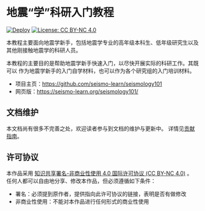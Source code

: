 # 地震“学”科研入门教程

[![Deploy](https://github.com/seismo-learn/seismology101/workflows/Deploy/badge.svg)](https://github.com/seismo-learn/seismology101/actions?query=workflow%3ADeploy)
[![License: CC BY-NC 4.0](https://img.shields.io/badge/License-CC%20BY--NC%204.0-blue.svg)](https://creativecommons.org/licenses/by-nc/4.0/deed.zh)

本教程主要面向地震学新手，包括地震学专业的高年级本科生、低年级研究生以及
其他刚接触地震学的科研人员。

本教程的主要目的是帮助地震学新手快速入门，以尽快开展实际的科研工作。其既可以
作为地震学新手的入门自学材料，也可以作为各个研究组的入门培训材料。

- 项目主页：https://github.com/seismo-learn/seismology101
- 网页版：https://seismo-learn.org/seismology101/

## 文档维护

本文档尚有很多不完善之处，欢迎读者参与到文档的维护与更新中。
详情见[贡献指南](https://seismo-learn.org/contributing/)。

## 许可协议

本作品采用 [知识共享署名-非商业性使用 4.0 国际许可协议 (CC BY-NC 4.0)](https://creativecommons.org/licenses/by-nc/4.0/deed.zh) 。
任何人都可以自由地分享、修改本作品，但必须遵循如下条件：

- 署名：必须提到原作者，提供指向此许可协议的链接，表明是否有做修改
- 非商业性使用：不能对本作品进行任何形式的商业性使用
